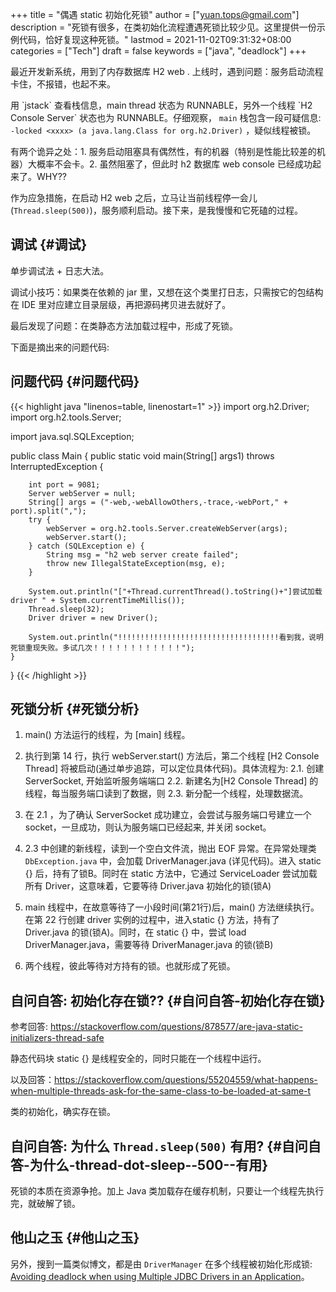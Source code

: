 +++
title = "偶遇 static 初始化死锁"
author = ["yuan.tops@gmail.com"]
description = "死锁有很多，在类初始化流程遭遇死锁比较少见。这里提供一份示例代码，恰好复现这种死锁。"
lastmod = 2021-11-02T09:31:32+08:00
categories = ["Tech"]
draft = false
keywords = ["java", "deadlock"]
+++

最近开发新系统，用到了内存数据库 H2 web . 上线时，遇到问题：服务启动流程卡住，不报错，也起不来。

用 \`jstack\` 查看栈信息，main thread 状态为 RUNNABLE，另外一个线程 \`H2 Console Server\` 状态也为 RUNNABLE。仔细观察， `main` 栈包含一段可疑信息: `-locked <xxxx> (a java.lang.Class for org.h2.Driver)` ，疑似线程被锁。

有两个诡异之处：1. 服务启动阻塞具有偶然性，有的机器（特别是性能比较差的机器）大概率不会卡。2. 虽然阻塞了，但此时 h2 数据库 web console 已经成功起来了。WHY??

作为应急措施，在启动 H2 web 之后，立马让当前线程停一会儿(`Thread.sleep(500)`)，服务顺利启动。接下来，是我慢慢和它死磕的过程。


## 调试 {#调试}

单步调试法 + 日志大法。

调试小技巧：如果类在依赖的 jar 里，又想在这个类里打日志，只需按它的包结构在 IDE 里对应建立目录层级，再把源码拷贝进去就好了。

最后发现了问题：在类静态方法加载过程中，形成了死锁。

下面是摘出来的问题代码:


## 问题代码 {#问题代码}

{{< highlight java "linenos=table, linenostart=1" >}}
import org.h2.Driver;
import org.h2.tools.Server;

import java.sql.SQLException;

public class Main {
    public static void main(String[] args1) throws InterruptedException {

        int port = 9081;
        Server webServer = null;
        String[] args = ("-web,-webAllowOthers,-trace,-webPort," + port).split(",");
        try {
            webServer = org.h2.tools.Server.createWebServer(args);
            webServer.start();
        } catch (SQLException e) {
            String msg = "h2 web server create failed";
            throw new IllegalStateException(msg, e);
        }

        System.out.println("["+Thread.currentThread().toString()+"]尝试加载 driver " + System.currentTimeMillis());
        Thread.sleep(32);
        Driver driver = new Driver();

        System.out.println("!!!!!!!!!!!!!!!!!!!!!!!!!!!!!!!!!!!!看到我，说明死锁重现失败。多试几次！！！！！！！！！！！！");
    }
}
{{< /highlight >}}


## 死锁分析 {#死锁分析}

1.  main() 方法运行的线程，为 [main] 线程。
2.  执行到第 14 行，执行 webServer.start() 方法后，第二个线程 [H2 Console Thread] 将被启动(通过单步追踪，可以定位具体代码)。具体流程为:
    2.1. 创建 ServerSocket, 开始监听服务端端口
    2.2. 新建名为[H2 Console Thread] 的线程，每当服务端口读到了数据，则
    2.3. 新分配一个线程，处理数据流。

3.  在 2.1 ，为了确认 ServerSocket 成功建立，会尝试与服务端口号建立一个 socket，一旦成功，则认为服务端口已经起来, 并关闭 socket。

4.  2.3 中创建的新线程，读到一个空白文件流，抛出 EOF 异常。在异常处理类 `DbException.java` 中，会加载 DriverManager.java (详见代码)。进入 static {} 后，持有了锁B。同时在 static 方法中，它通过 ServiceLoader 尝试加载所有 Driver，这意味着，它要等待 Driver.java 初始化的锁(锁A)

5.  main 线程中，在故意等待了一小段时间(第21行)后，main() 方法继续执行。在第 22 行创建 driver 实例的过程中，进入static {} 方法，持有了 Driver.java 的锁(锁A)。同时，在 static {} 中，尝试 load DriverManager.java，需要等待 DriverManager.java 的锁(锁B)

6.  两个线程，彼此等待对方持有的锁。也就形成了死锁。


## 自问自答: 初始化存在锁?? {#自问自答-初始化存在锁}

参考回答: <https://stackoverflow.com/questions/878577/are-java-static-initializers-thread-safe>

静态代码块 static {} 是线程安全的，同时只能在一个线程中运行。

以及回答：<https://stackoverflow.com/questions/55204559/what-happens-when-multiple-threads-ask-for-the-same-class-to-be-loaded-at-same-t>

类的初始化，确实存在锁。


## 自问自答: 为什么 `Thread.sleep(500)` 有用? {#自问自答-为什么-thread-dot-sleep--500--有用}

死锁的本质在资源争抢。加上 Java 类加载存在缓存机制，只要让一个线程先执行完，就破解了锁。


## 他山之玉 {#他山之玉}

另外，搜到一篇类似博文，都是由 `DriverManager` 在多个线程被初始化形成锁: [Avoiding deadlock when using Multiple JDBC Drivers in an Application](https://medium.com/@priyaaggarwal24/avoiding-deadlock-when-using-multiple-jdbc-drivers-in-an-application-ce0b9464ecdf)。
